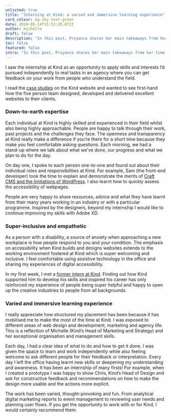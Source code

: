 ```yaml
---
unlisted: true
title: "Interning at Kind: a varied and immersive learning experience"
card_colour: bg-sky text-green
date: 2019-05-14T15:53:20.072Z
author: michelle
draft: false
description: "In this post, Priyanca shares her main takeaways from her time at Kind. "
toc: false
featured: false
intro: "In this post, Priyanca shares her main takeaways from her time at Kind. "
---
```

I saw the internship at Kind as an opportunity to apply skills and interests I’d pursued independently to real tasks in an agency where you can get feedback on your work from people who understand the field.

I read the [case studies](https://madebykind.com/case-studies) on the Kind website and wanted to see first-hand how the five person team designed, developed and delivered excellent websites to their clients. 

### Down-to-earth expertise

Each individual at Kind is highly skilled and experienced in their field whilst also being highly approachable. People are happy to talk through their work, past projects and the challenges they face. The openness and transparency at Kind really make a difference if you’re there for a short time because they make you feel comfortable asking questions. Each morning, we had a stand-up where we talk about what we’ve done, our progress and what we plan to do for the day.

On day one, I spoke to each person one-to-one and found out about their individual roles and responsibilities at Kind. For example, Sam (the front-end developer) took the time to explain and demonstrate the merits of [Craft CMS and the limitations of WordPress](https://madebykind.com/thinking/why-you-should-be-considering-craft-over-wordpress). I also learnt how to quickly assess the accessibility of webpages. 

People are very happy to share resources, advice and what they have learnt from their many years working in an industry or with a particular programme. Inspired by the designers, beyond my internship I would like to continue improving my skills with Adobe XD. 

### Super-inclusive and empathetic

As a person with a disability, a source of anxiety when approaching a new workplace is how people respond to you and your condition. The emphasis on accessibility when Kind builds and designs websites extends to the working environment fostered at Kind which is super welcoming and inclusive. I feel comfortable using assistive technology in the office and sharing my experiences of digital accessibility.

In my first week, I met a [former intern at Kind](https://madebykind.com/blog/making-the-most-of-an-internship). Finding out how Kind supported him to develop his skills and inspired his career has only reinforced my experience of people being super helpful and happy to open up the creative industries to people from all backgrounds. 

### Varied and immersive learning experience

I really appreciate how structured my placement has been because it has mobilised me to make the most of the time at Kind. I was exposed to different areas of web design and development, marketing and agency life. This is a reflection of Michelle (Kind’s Head of Marketing and Strategy) and her exceptional organisation and management skills.

Each day, I had a clear idea of what to do and how to get it done. I was given the space to learn and work independently while also feeling welcome to ask different people for their feedback or interpretation. Every day I left the office having learnt new skills or deepening my understanding and awareness. It has been an internship of many firsts! For example, when I created a prototype I was happy to show Chris, Kind’s Head of Design and ask for constructive feedback and recommendations on how to make the design more usable and the actions more explicit. 

The work has been varied, thought-provoking and fun. From analytical digital marketing reports to event management to reviewing user needs and planning user flows. If you get the opportunity to work with or for Kind, I would certainly recommend them.

